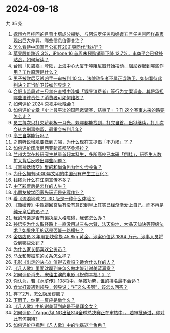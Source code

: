 # 2024-09-18

共 35 条

<!-- BEGIN -->
<!-- 最后更新时间 Wed Sep 18 2024 06:17:42 GMT+0800 (China Standard Time) -->

1. [嫦娥六号挖回的月背土壤成分揭秘，与阿波罗任务和嫦娥五号任务带回样品表现出巨大差异，哪些信息值得关注？](https://www.zhihu.com/question/667386991)
1. [怎么看待中国军号公布歼20击毁同代“敌机”？](https://www.zhihu.com/question/667342670)
1. [苹果股价跌近 3%，iPhone 16 首周末预购销量下降 12.7%，电商平台已掀补贴战，如何解读？](https://www.zhihu.com/question/667379411)
1. [台风「贝碧嘉」登陆，上海中心大厦千吨阻尼器开始摆动，阻尼器起到哪些作用？工作原理是什么？](https://www.zhihu.com/question/667302016)
1. [男子被砍后反杀凶手一审被判 10 年，法院称伤者不属正当防卫，如何看待此判决？正当防卫该如何界定？](https://www.zhihu.com/question/667297580)
1. [合肥市监局对三只羊在直播中涉嫌「误导消费者」等行为立案调查，其将承担哪些法律责任？消费者可如何维权？](https://www.zhihu.com/question/667389119)
1. [如何评价 2024 央视中秋晚会？](https://www.zhihu.com/question/667422371)
1. [如何评价文章「史上最平淡的国际邀请赛，结束了」？TI 这个赛事未来的路要怎么走？](https://www.zhihu.com/question/667315952)
1. [员工每次只打欠薪老板一耳光，躲哪都能找到，打完自首，出狱继续，打几次会转为刑事拘留，最重会被判几年?](https://www.zhihu.com/question/661147305)
1. [高三自学能行吗？](https://www.zhihu.com/question/576343236)
1. [之前听说增肌要做到力竭，为什么现在又提倡「不力竭」了？](https://www.zhihu.com/question/667148988)
1. [如何评价印度尼西亚新首都努桑塔拉？](https://www.zhihu.com/question/661220622)
1. [兰州大学在校研究生总量首超本科生，多所高校已本研「倒挂」，研究生人数扩大背后反映出哪些问题？](https://www.zhihu.com/question/667321668)
1. [《黑神话悟空》里的和尚角色为什么会长角？](https://www.zhihu.com/question/667121473)
1. [为什么拥有5000年文明的中国没有产生工业化？](https://www.zhihu.com/question/633096567)
1. [钱镠为什么在江南宣传不多？](https://www.zhihu.com/question/666533825)
1. [中了彩票后是怎样的人生？](https://www.zhihu.com/question/456468625)
1. [小朋友放学回家先玩还是先写作业？](https://www.zhihu.com/question/666153813)
1. [看《流浪地球 2》3D 版是一种什么体验？](https://www.zhihu.com/question/667154085)
1. [《甄嬛传》中甄嬛回宫后有没有意识到皇上其实已经渐渐爱上自己，而不再是纯元皇后的影子？](https://www.zhihu.com/question/655782811)
1. [我的母亲是否有偏执型人格障碍，我该怎么办？](https://www.zhihu.com/question/68187662)
1. [孙悟空为什么取经路上一直没用过三头六臂、法天象地、大品天仙诀等顶级法术？如果使用的话是否能一路横扫？](https://www.zhihu.com/question/596192038)
1. [金店店员 3 年用铅块偷换 45.8kg 黄金，涉案价值达 1894 万元，涉事人员将受到哪些处罚？](https://www.zhihu.com/question/667312547)
1. [为什么家长都喜欢公务员？](https://www.zhihu.com/question/655249268)
1. [马龙和樊振东的关系怎么样？](https://www.zhihu.com/question/664544875)
1. [电影《出走的决心》值得去看吗？适合什么样的人？](https://www.zhihu.com/question/665739415)
1. [《凡人歌》里面沈磊到底怎么做才能让谢美蓝满意？](https://www.zhihu.com/question/666791825)
1. [如何评价肖央、宋佳主演的电影《祝你幸福！》？](https://www.zhihu.com/question/666786197)
1. [你认为，若《水浒传》108将中，单按功劳，谁的排名最不合适？](https://www.zhihu.com/question/394995772)
1. [食堂打饭遇到领导，领导说：“打这么多啊”，该怎么回答？](https://www.zhihu.com/question/627379818)
1. [存了2万，怎么隐居舒服？](https://www.zhihu.com/question/666407655)
1. [下雨了，你第一反应是做什么？](https://www.zhihu.com/question/662375821)
1. [《凡人歌》中的谢美蓝到底是不是拜金女？](https://www.zhihu.com/question/666117519)
1. [如何评价「Yagao为LNG出征S14全球总决赛正在审核中」，若审批通过，你对此有何期待?](https://www.zhihu.com/question/667394324)
1. [如何评价电视剧《凡人歌》中的沈磊这个角色？](https://www.zhihu.com/question/666573430)

<!-- END -->
